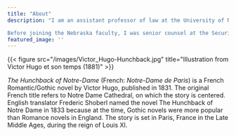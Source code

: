 ```yaml
---
title: "About"
description: "I am an assistant professor of law at the University of Nebraska College of Law. I teach core and advanced classes in business law, including business associations, securities regulation, and corporate finance. My research focuses on regulation and enforcement with respect to intermediaries in retail securities markets; corporate finance and governance; contract design and the analysis of textual data; behavioral economics of financial markets regulation; and political economy.

Before joining the Nebraska faculty, I was senior counsel at the Securities and Exchange Commission’s Office of the General Counsel, in which role I advised the SEC on administrative proceedings involving all aspects of the federal securities laws. Before joining the SEC’s staff in 2015, I practiced regulatory policy and Supreme Court and appellate litigation at Mayer Brown LLP for three years, and clerked for Judge Mary Schroeder of the U.S. Court of Appeals for the Ninth Circuit."
featured_image: ''
---
```

{{< figure src="/images/Victor_Hugo-Hunchback.jpg" title="Illustration from Victor Hugo et son temps (1881)" >}}

_The Hunchback of Notre-Dame_ (French: _Notre-Dame de Paris_) is a French Romantic/Gothic novel by Victor Hugo, published in 1831. The original French title refers to Notre Dame Cathedral, on which the story is centered. English translator Frederic Shoberl named the novel The Hunchback of Notre Dame in 1833 because at the time, Gothic novels were more popular than Romance novels in England. The story is set in Paris, France in the Late Middle Ages, during the reign of Louis XI.
